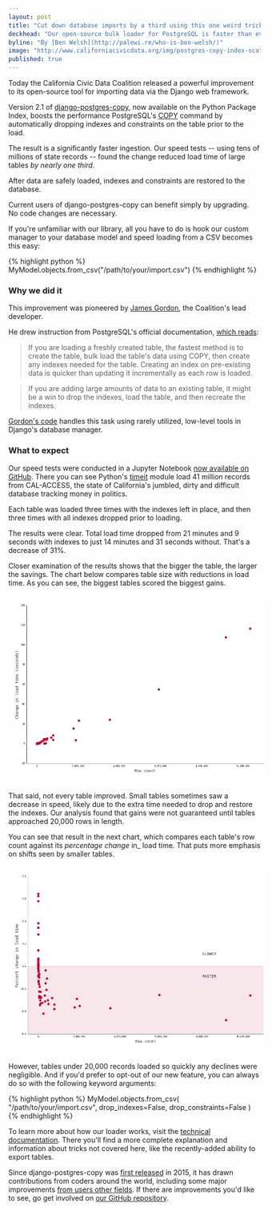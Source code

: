 ```yaml
---
layout: post
title: "Cut down database imports by a third using this one weird trick"
deckhead: "Our open-source bulk loader for PostgreSQL is faster than ever"
byline: "By [Ben Welsh](http://palewi.re/who-is-ben-welsh/)"
image: "http://www.californiacivicdata.org/img/postgres-copy-index-scatter-two.png"
published: true
---
```


Today the California Civic Data Coalition released a powerful improvement to its open-source tool for importing data via the Django web framework.

Version 2.1 of [django-postgres-copy](http://django-postgres-copy.californiacivicdata.org/en/latest/), now available on the Python Package Index, boosts the performance PostgreSQL's [COPY](https://www.postgresql.org/docs/9.2/static/sql-copy.html) command by automatically dropping indexes and constraints on the table prior to the load.

The result is a significantly faster ingestion. Our speed tests -- using tens of millions of state records -- found the change reduced load time of large tables *by nearly one third*.

After data are safely loaded, indexes and constraints are restored to the database.

Current users of django-postgres-copy can benefit simply by upgrading. No code changes are necessary.

If you're unfamiliar with our library, all you have to do is hook our custom manager to your database model and speed loading from a CSV becomes this easy:

{% highlight python %}
MyModel.objects.from_csv("/path/to/your/import.csv")
{% endhighlight %}

### Why we did it

This improvement was pioneered by [James Gordon](https://twitter.com/je_gordon), the Coalition's lead developer.

He drew instruction from PostgreSQL's official documentation, [which reads](https://www.postgresql.org/docs/10/static/populate.html):

> If you are loading a freshly created table, the fastest method is to create the table, bulk load the table's data using COPY, then create any indexes needed for the table. Creating an index on pre-existing data is quicker than updating it incrementally as each row is loaded.

> If you are adding large amounts of data to an existing table, it might be a win to drop the indexes, load the table, and then recreate the indexes.

[Gordon's code](https://github.com/california-civic-data-coalition/django-postgres-copy/blob/3d7fa390b16c2ded087b206fa7ba9cdd378a415d/postgres_copy/managers.py#L12-L123) handles this task using rarely utilized, low-level tools in Django's database manager.

### What to expect

Our speed tests were conducted in a Jupyter Notebook [now available on GitHub](https://github.com/california-civic-data-coalition/python-calaccess-notebooks/blob/master/calaccess-exploration/django-postgres-copy%20speed%20tests.ipynb). There you can see Python's [timeit](https://docs.python.org/2/library/timeit.html) module load 41 million records from CAL-ACCESS, the state of California's jumbled, dirty and difficult database tracking money in politics.

Each table was loaded three times with the indexes left in place, and then three times with all indexes dropped prior to loading.

The results were clear. Total load time dropped from 21 minutes and 9 seconds with indexes to just 14 minutes and 31 seconds without. That's a decrease of 31%.

Closer examination of the results shows that the bigger the table, the larger the savings. The chart below compares table size with reductions in load time. As you can see, the biggest tables scored the biggest gains.

<figure style="width: 100%; margin: 20px 0; padding:0;">
    <img src="/img/postgres-copy-index-scatter-one.png" style="padding: 10px">
</figure>

That said, not every table improved. Small tables sometimes saw a decrease in speed, likely due to the extra time needed to drop and restore the indexes. Our analysis found that gains were not guaranteed until tables approached 20,000 rows in length.

You can see that result in the next chart, which compares each table's row count against its _percentage change_ in_ load time. That puts more emphasis on shifts seen by smaller tables.

<figure style="width: 100%; margin: 20px 0; padding:0;">
    <img src="/img/postgres-copy-index-scatter-two.png" style="padding: 10px">
</figure>

However, tables under 20,000 records loaded so quickly any declines were negligible. And if you'd prefer to opt-out of our new feature, you can always do so with the following keyword arguments:

{% highlight python %}
MyModel.objects.from_csv(
    "/path/to/your/import.csv",
    drop_indexes=False,
    drop_constraints=False
)
{% endhighlight %}

To learn more about how our loader works, visit the [technical documentation](http://django-postgres-copy.californiacivicdata.org/). There you'll find a more complete explanation and information about tricks not covered here, like the recently-added ability to export tables.

Since django-postgres-copy was [first released](https://www.californiacivicdata.org/2015/07/17/hello-django-postgres-copy/) in 2015, it has drawn contributions from coders around the world, including some major improvements [from users other fields](https://www.californiacivicdata.org/2016/11/14/django-postgres-copy-0.1/). If there are improvements you'd like to see, go get involved on [our GitHub repository](https://github.com/california-civic-data-coalition/django-postgres-copy).
